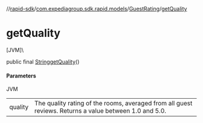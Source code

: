 //[rapid-sdk](../../../index.md)/[com.expediagroup.sdk.rapid.models](../index.md)/[GuestRating](index.md)/[getQuality](get-quality.md)

# getQuality

[JVM]\

public final [String](https://docs.oracle.com/javase/8/docs/api/java/lang/String.html)[getQuality](get-quality.md)()

#### Parameters

JVM

| | |
|---|---|
| quality | The quality rating of the rooms, averaged from all guest reviews. Returns a value between 1.0 and 5.0. |
